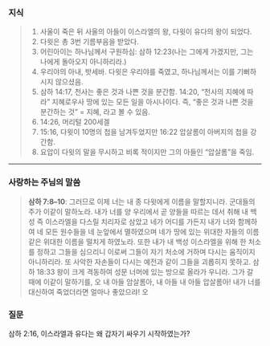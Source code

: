 ### **지식**
> 1. 사울이 죽은 뒤 사울의 아들이 이스라엘의 왕, 다윗이 유다의 왕이 되었다.
> 2. 다윗은 총 3번 기름부음을 받았다.
> 3. 어린아이는 하나님께서 구원하심: 삼하 12:23(나는 그에게 가겠지만, 그는 나에게 돌아오지 아니하리라.)
> 4. 우리야의 아내, 밧세바. 다윗은 우리야를 죽였고, 하나님께서는 이를 기뻐하시지 않으셨음.
> 5. 삼하 14:17, 천사는 좋은 것과 나쁜 것을 분간함. 14:20, “천사의 지혜에 따라” 지혜로우사 땅에 있는 모든 일을 아시나이다. 즉, “좋은 것과 나쁜 것을 분간하는 것” = 지혜, 라고 볼 수 있음.
> 6. 14:26, 머리털 200세겔
> 7. 15:16, 다윗이 10명의 첩을 남겨두었지만 16:22 압살롬이 아버지의 첩을 강간함.
> 8. 요압이 다윗의 말을 무시하고 비록 적이지만 그의 아들인 “압살롬”을 죽임. 
---
### **사랑하는 주님의 말씀**
> **삼하 7:8–10**: 그러므로 이제 너는 내 종 다윗에게 이름을 말할지니라. 군대들의 주가 이같이 말하노라. 내가 너를 양 우리에서 곧 양들을 따르는 데서 취해 내 백성 즉 이스라엘을 다스릴 치리자로 삼았고 네가 어디를 가든지 내가 너와 함께하여 네 모든 원수들을 네 눈앞에서 멸하였으며 네가 땅에 있는 위대한 자들의 이름 같은 위대한 이름을 떨치게 하였노라. 또한 내가 내 백성 이스라엘을 위해 한 처소를 정하고 그들을 심으리니 이로써 그들이 자기 처소에 거하며 다시는 움직이지 아니하리라. 또 사악한 자손들이 다시는 예전과 같이 그들을 괴롭히지 못하고.
> 삼하 18:33 왕이 크게 격동하여 성문 너머에 있는 방으로 올라가 우니라. 그가 갈 때에 이같이 말하기를, 오 내 아들 암살롬아, 내 아들 내 아들 압살롬아! 내가 너를 대신하여 죽었더라면 얼마나 좋았으랴! 오 

### **질문**
삼하 2:16, 이스라엘과 유다는 왜 갑자기 싸우기 시작하였는가?

